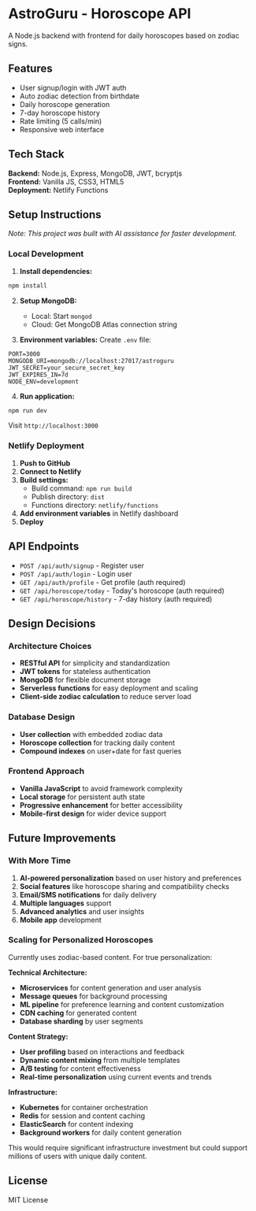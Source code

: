 # AstroGuru - Horoscope API

A Node.js backend with frontend for daily horoscopes based on zodiac signs.

## Features

- User signup/login with JWT auth
- Auto zodiac detection from birthdate
- Daily horoscope generation
- 7-day horoscope history
- Rate limiting (5 calls/min)
- Responsive web interface

## Tech Stack

**Backend:** Node.js, Express, MongoDB, JWT, bcryptjs  
**Frontend:** Vanilla JS, CSS3, HTML5  
**Deployment:** Netlify Functions

## Setup Instructions

*Note: This project was built with AI assistance for faster development.*

### Local Development

1. **Install dependencies:**
```bash
npm install
```

2. **Setup MongoDB:**
   - Local: Start `mongod` 
   - Cloud: Get MongoDB Atlas connection string

3. **Environment variables:**
Create `.env` file:
```env
PORT=3000
MONGODB_URI=mongodb://localhost:27017/astroguru
JWT_SECRET=your_secure_secret_key
JWT_EXPIRES_IN=7d
NODE_ENV=development
```

4. **Run application:**
```bash
npm run dev
```

Visit `http://localhost:3000`

### Netlify Deployment

1. **Push to GitHub**
2. **Connect to Netlify**
3. **Build settings:**
   - Build command: `npm run build`
   - Publish directory: `dist`
   - Functions directory: `netlify/functions`
4. **Add environment variables** in Netlify dashboard
5. **Deploy**

## API Endpoints

- `POST /api/auth/signup` - Register user
- `POST /api/auth/login` - Login user  
- `GET /api/auth/profile` - Get profile (auth required)
- `GET /api/horoscope/today` - Today's horoscope (auth required)
- `GET /api/horoscope/history` - 7-day history (auth required)

## Design Decisions

### Architecture Choices
- **RESTful API** for simplicity and standardization
- **JWT tokens** for stateless authentication  
- **MongoDB** for flexible document storage
- **Serverless functions** for easy deployment and scaling
- **Client-side zodiac calculation** to reduce server load

### Database Design
- **User collection** with embedded zodiac data
- **Horoscope collection** for tracking daily content
- **Compound indexes** on user+date for fast queries

### Frontend Approach
- **Vanilla JavaScript** to avoid framework complexity
- **Local storage** for persistent auth state
- **Progressive enhancement** for better accessibility
- **Mobile-first design** for wider device support

## Future Improvements

### With More Time
1. **AI-powered personalization** based on user history and preferences
2. **Social features** like horoscope sharing and compatibility checks  
3. **Email/SMS notifications** for daily delivery
4. **Multiple languages** support
5. **Advanced analytics** and user insights
6. **Mobile app** development

### Scaling for Personalized Horoscopes

Currently uses zodiac-based content. For true personalization:

**Technical Architecture:**
- **Microservices** for content generation and user analysis
- **Message queues** for background processing  
- **ML pipeline** for preference learning and content customization
- **CDN caching** for generated content
- **Database sharding** by user segments

**Content Strategy:**
- **User profiling** based on interactions and feedback
- **Dynamic content mixing** from multiple templates
- **A/B testing** for content effectiveness  
- **Real-time personalization** using current events and trends

**Infrastructure:**
- **Kubernetes** for container orchestration
- **Redis** for session and content caching
- **ElasticSearch** for content indexing
- **Background workers** for daily content generation

This would require significant infrastructure investment but could support millions of users with unique daily content.

## License

MIT License